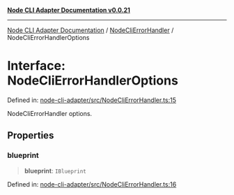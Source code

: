 [**Node CLI Adapter Documentation v0.0.21**](../../README.md)

***

[Node CLI Adapter Documentation](../../modules.md) / [NodeCliErrorHandler](../README.md) / NodeCliErrorHandlerOptions

# Interface: NodeCliErrorHandlerOptions

Defined in: [node-cli-adapter/src/NodeCliErrorHandler.ts:15](https://github.com/stonemjs/node-cli-adapter/blob/3323167ff73e7c9f811f72d8b7db77f6e1756f38/src/NodeCliErrorHandler.ts#L15)

NodeCliErrorHandler options.

## Properties

### blueprint

> **blueprint**: `IBlueprint`

Defined in: [node-cli-adapter/src/NodeCliErrorHandler.ts:16](https://github.com/stonemjs/node-cli-adapter/blob/3323167ff73e7c9f811f72d8b7db77f6e1756f38/src/NodeCliErrorHandler.ts#L16)
